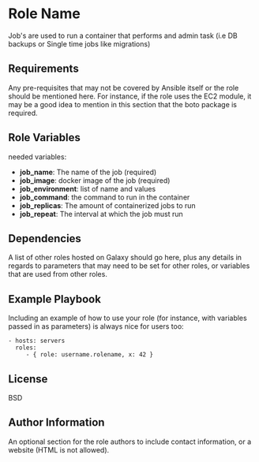 Role Name
=========

Job's are used to run a container that performs and admin task (i.e DB backups or Single time jobs like migrations)

Requirements
------------

Any pre-requisites that may not be covered by Ansible itself or the role should be mentioned here. For instance, if the role uses the EC2 module, it may be a good idea to mention in this section that the boto package is required.

Role Variables
--------------


needed variables:
- **job_name**: The name of the job (required)
- **job_image**: docker image of the job (required)
- **job_environment**: list of name and values
- **job_command**: the command to run in the container
- **job_replicas**: The amount of containerized jobs to run
- **job_repeat**: The interval at which the job must run

Dependencies
------------

A list of other roles hosted on Galaxy should go here, plus any details in regards to parameters that may need to be set for other roles, or variables that are used from other roles.

Example Playbook
----------------

Including an example of how to use your role (for instance, with variables passed in as parameters) is always nice for users too:

    - hosts: servers
      roles:
         - { role: username.rolename, x: 42 }

License
-------

BSD

Author Information
------------------

An optional section for the role authors to include contact information, or a website (HTML is not allowed).

